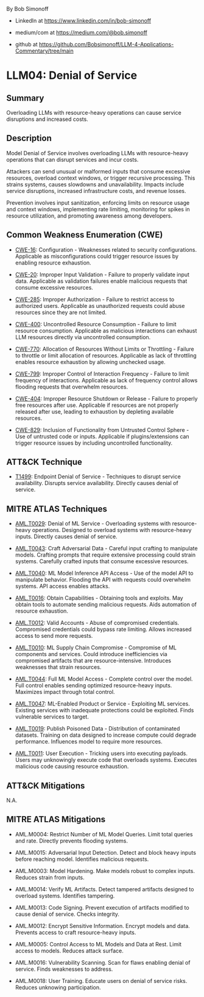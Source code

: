 By Bob Simonoff

- LinkedIn at https://www.linkedin.com/in/bob-simonoff

- medium/com at https://medium.com/@bob.simonoff

- github at https://github.com/Bobsimonoff/LLM-4-Applications-Commentary/tree/main


# LLM04: Denial of Service

## Summary

Overloading LLMs with resource-heavy operations can cause service disruptions and increased costs.

## Description

Model Denial of Service involves overloading LLMs with resource-heavy operations that can disrupt services and incur costs. 

Attackers can send unusual or malformed inputs that consume excessive resources, overload context windows, or trigger recursive processing. This strains systems, causes slowdowns and unavailability. Impacts include service disruptions, increased infrastructure costs, and revenue losses.

Prevention involves input sanitization, enforcing limits on resource usage and context windows, implementing rate limiting, monitoring for spikes in resource utilization, and promoting awareness among developers.


## Common Weakness Enumeration (CWE)

- [CWE-16](https://cwe.mitre.org/data/definitions/16.html): Configuration - Weaknesses related to security configurations. Applicable as misconfigurations could trigger resource issues by enabling resource exhaustion. 

- [CWE-20](https://cwe.mitre.org/data/definitions/20.html): Improper Input Validation - Failure to properly validate input data. Applicable as validation failures enable malicious requests that consume excessive resources. 

- [CWE-285](https://cwe.mitre.org/data/definitions/285.html): Improper Authorization - Failure to restrict access to authorized users. Applicable as unauthorized requests could abuse resources since they are not limited.

- [CWE-400](https://cwe.mitre.org/data/definitions/400.html): Uncontrolled Resource Consumption - Failure to limit resource consumption. Applicable as malicious interactions can exhaust LLM resources directly via uncontrolled consumption.

- [CWE-770](https://cwe.mitre.org/data/definitions/770.html): Allocation of Resources Without Limits or Throttling - Failure to throttle or limit allocation of resources. Applicable as lack of throttling enables resource exhaustion by allowing unchecked usage. 

- [CWE-799](https://cwe.mitre.org/data/definitions/799.html): Improper Control of Interaction Frequency - Failure to limit frequency of interactions. Applicable as lack of frequency control allows flooding requests that overwhelm resources.

- [CWE-404](https://cwe.mitre.org/data/definitions/404.html): Improper Resource Shutdown or Release - Failure to properly free resources after use. Applicable if resources are not properly released after use, leading to exhaustion by depleting available resources.

- [CWE-829](https://cwe.mitre.org/data/definitions/829.html): Inclusion of Functionality from Untrusted Control Sphere - Use of untrusted code or inputs. Applicable if plugins/extensions can trigger resource issues by including uncontrolled functionality. 

## ATT&CK Technique

- [T1499](https://attack.mitre.org/techniques/T1499/): Endpoint Denial of Service - Techniques to disrupt service availability. Disrupts service availability. Directly causes denial of service.

## MITRE ATLAS Techniques 

- [AML.T0029](/techniques/AML.T0029): Denial of ML Service - Overloading systems with resource-heavy operations. Designed to overload systems with resource-heavy inputs. Directly causes denial of service.

- [AML.T0043](/techniques/AML.T0043): Craft Adversarial Data - Careful input crafting to manipulate models. Crafting prompts that require extensive processing could strain systems. Carefully crafted inputs that consume excessive resources. 

- [AML.T0040](/techniques/AML.T0040): ML Model Inference API Access - Use of the model API to manipulate behavior. Flooding the API with requests could overwhelm systems. API access enables attacks.

- [AML.T0016](/techniques/AML.T0016): Obtain Capabilities - Obtaining tools and exploits. May obtain tools to automate sending malicious requests. Aids automation of resource exhaustion. 

- [AML.T0012](/techniques/AML.T0012): Valid Accounts - Abuse of compromised credentials. Compromised credentials could bypass rate limiting. Allows increased access to send more requests. 

- [AML.T0010](/techniques/AML.T0010): ML Supply Chain Compromise - Compromise of ML components and services. Could introduce inefficiencies via compromised artifacts that are resource-intensive. Introduces weaknesses that strain resources.

- [AML.T0044](/techniques/AML.T0044): Full ML Model Access - Complete control over the model. Full control enables sending optimized resource-heavy inputs. Maximizes impact through total control. 

- [AML.T0047](/techniques/AML.T0047): ML-Enabled Product or Service - Exploiting ML services. Existing services with inadequate protections could be exploited. Finds vulnerable services to target.

- [AML.T0019](/techniques/AML.T0019): Publish Poisoned Data - Distribution of contaminated datasets. Training on data designed to increase compute could degrade performance. Influences model to require more resources. 

- [AML.T0011](/techniques/AML.T0011): User Execution - Tricking users into executing payloads. Users may unknowingly execute code that overloads systems. Executes malicious code causing resource exhaustion.


## ATT&CK Mitigations

N.A.


## MITRE ATLAS Mitigations 

- AML.M0004: Restrict Number of ML Model Queries. Limit total queries and rate. Directly prevents flooding systems.

- AML.M0015: Adversarial Input Detection. Detect and block heavy inputs before reaching model. Identifies malicious requests. 

- AML.M0003: Model Hardening. Make models robust to complex inputs. Reduces strain from inputs.

- AML.M0014: Verify ML Artifacts. Detect tampered artifacts designed to overload systems. Identifies tampering. 

- AML.M0013: Code Signing. Prevent execution of artifacts modified to cause denial of service. Checks integrity.

- AML.M0012: Encrypt Sensitive Information. Encrypt models and data. Prevents access to craft resource-heavy inputs.   

- AML.M0005: Control Access to ML Models and Data at Rest. Limit access to models. Reduces attack surface.

- AML.M0016: Vulnerability Scanning. Scan for flaws enabling denial of service. Finds weaknesses to address.

- AML.M0018: User Training. Educate users on denial of service risks. Reduces unknowing participation.